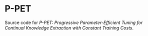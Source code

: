 # P-PET
Source code for *P-PET: Progressive Parameter-Efficient Tuning for Continual Knowledge Extraction with Constant Training Costs*.
